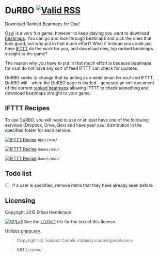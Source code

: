 # DuRBO [![Valid RSS](http://validator.w3.org/feed/images/valid-rss-rogers.png)](http://validator.w3.org/feed/check.cgi?url=http%3A//zbee.me/durbo/DuRBO.php)
Download Ranked Beatmaps for Osu!

[Osu!](https://osu.ppy.sh/) is a very fun game, however to keep playing you want to download [beatmaps](https://osu.ppy.sh/p/beatmaplist).
You can go and look through beatmaps and pick the ones that look good, but why put in that much effort? What if instead you could just have [IFTTT](https://ifttt.com) do the work for you, and download new, top ranked beatmaps straight to the game?

The reason why you have to put in that much effort is because beatmaps for osu! do not have any sort of feed IFTTT can check for updates.

DuRBO seeks to change that by acting as a middleman for osu! and IFTTT. DuRBO will - when the DuRBO page is loaded - generate an xml document of the current [ranked beatmaps](http://www.osubeatmaps.com/en/listing/0/0/1/) allowing IFTTT to check something and download beatmaps straight to your game.

## IFTTT Recipes
To use DuRBO, you will need to use or at least have one of the following services (Dropbox, Drive, Box) and have your osu! distribution in the specified folder for each service.

[![IFTTT Recipe](https://i.imgur.com/EVfqRhu.png)](https://ifttt.com/view_embed_recipe/262301-download-osu-beatmaps)
`Apps/osu/`

[![IFTTT Recipe](https://i.imgur.com/c95xJ4I.png)](https://ifttt.com/view_embed_recipe/262303-download-osu-beatmaps)
`Games/osu/`

[![IFTTT Recipe](https://i.imgur.com/1ACGaaF.png)](https://ifttt.com/view_embed_recipe/262306-download-osu-beatmaps)
`Games/osu/`

## Todo list
- [ ] If a user is specified, remove items that they have already seen before

## Licensing
Copyright 2015 Ethan Henderson.

[![GPLv3](https://www.gnu.org/graphics/gplv3-127x51.png)](http://www.gnu.org/copyleft/gpl.html)
See the [`LICENSE`](https://github.com/Zbee/DuRB/blob/master/LICENSE) file for the text of this license.

Utilizes [phpquery](https://github.com/TobiaszCudnik/phpquery).

> Copyright (c) Tobiasz Cudnik &lt;tobiasz.cudnik/gmail.com>

> MIT License
